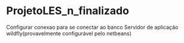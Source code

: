 # ProjetoLES_n_finalizado

Configurar conexao para se conectar ao banco
Servidor de aplicação wildfly(provavelmente configurável pelo netbeans)
